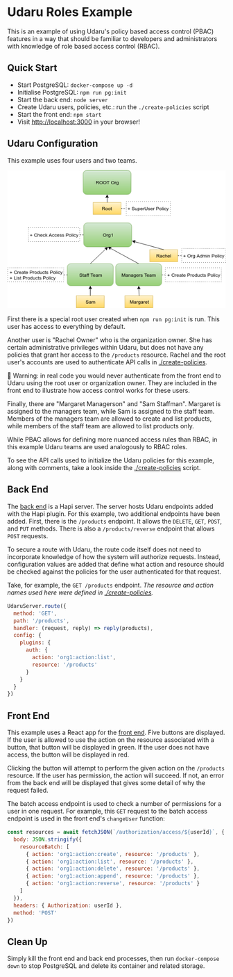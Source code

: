 # Udaru Roles Example

This is an example of using Udaru's policy based access control (PBAC) features in a way that should be familiar to developers and administrators with knowledge of role based access control (RBAC).

## Quick Start

 - Start PostgreSQL: `docker-compose up -d`
 - Initialise PostgreSQL: `npm run pg:init`
 - Start the back end: `node server`
 - Create Udaru users, policies, etc.: run the `./create-policies` script
 - Start the front end: `npm start`
 - Visit [http://localhost:3000](http://localhost:3000) in your browser!

## Udaru Configuration

This example uses four users and two teams.

![](./img/org.png)

First there is a special root user created when `npm run pg:init` is run.  This user has access to everything by default.

Another user is "Rachel Owner" who is the organization owner.  She has certain administrative privileges within Udaru, but does not have any policies that grant her access to the `/products` resource.  Rachel and the root user's accounts are used to authenticate API calls in [./create-policies](./create-policies).

🚨 Warning: in real code you would never authenticate from the front end to Udaru using the root user or organization owner.  They are included in the front end to illustrate how access control works for these users.

Finally, there are "Margaret Managerson" and "Sam Staffman".  Margaret is assigned to the managers team, while Sam is assigned to the staff team.  Members of the managers team are allowed to create and list products, while members of the staff team are allowed to list products only.

While PBAC allows for defining more nuanced access rules than RBAC, in this example Udaru teams are used analogously to RBAC roles.

To see the API calls used to initialize the Udaru policies for this example, along with comments, take a look inside the [./create-policies](./create-policies) script.

## Back End

The [back end](./server.js) is a Hapi server.  The server hosts Udaru endpoints added with the Hapi plugin.  For this example, two additional endpoints have been added.  First, there is the `/products` endpoint.  It allows the `DELETE`, `GET`, `POST`, and `PUT` methods.  There is also a `/products/reverse` endpoint that allows `POST` requests.

To secure a route with Udaru, the route code itself does not need to incorporate knowledge of how the system will authorize requests.  Instead, configuration values are added that define what action and resource should be checked against the policies for the user authenticated for that request.

Take, for example, the `GET /products` endpoint.  *The resource and action names used here were defined in [./create-policies](./create-policies).*

```javascript
UdaruServer.route({
  method: 'GET',
  path: '/products',
  handler: (request, reply) => reply(products),
  config: {
    plugins: {
      auth: {
        action: 'org1:action:list',
        resource: '/products'
      }
    }
  }
})
```

## Front End

This example uses a React app for the [front end](./src/App.js).  Five buttons are displayed.  If the user is allowed to use the action on the resource associated with a button, that button will be displayed in green.  If the user does not have access, the button will be displayed in red.

Clicking the button will attempt to perform the given action on the `/products` resource.  If the user has permission, the action will succeed.  If not, an error from the back end will be displayed that gives some detail of why the request failed.

The batch access endpoint is used to check a number of permissions for a user in one request.  For example, this `GET` request to the batch access endpoint is used in the front end's `changeUser` function:

```javascript
const resources = await fetchJSON(`/authorization/access/${userId}`, {
  body: JSON.stringify({
    resourceBatch: [
      { action: 'org1:action:create', resource: '/products' },
      { action: 'org1:action:list', resource: '/products' },
      { action: 'org1:action:delete', resource: '/products' },
      { action: 'org1:action:append', resource: '/products' },
      { action: 'org1:action:reverse', resource: '/products' }
    ]
  }),
  headers: { Authorization: userId },
  method: 'POST'
})
```

## Clean Up

Simply kill the front end and back end processes, then run `docker-compose down` to stop PostgreSQL and delete its container and related storage.
